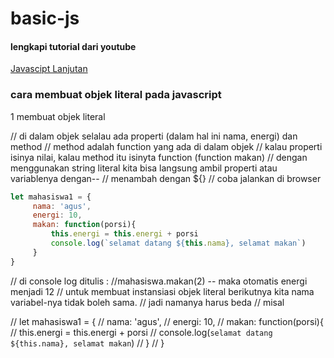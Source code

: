 # basic-js

#### lengkapi tutorial dari youtube
[Javascipt Lanjutan](https://www.youtube.com/watch?v=RwT41El778A&list=PLFIM0718LjIUGpY8wmE41W7rTJo_3Y46-&index=1)

  
### cara membuat objek literal pada javascript
1 membuat objek literal

// di dalam objek selalau ada properti (dalam hal ini nama, energi) dan method
// method adalah function yang ada di dalam objek
// kalau properti isinya nilai, kalau method itu isinyta function (function makan)
// dengan menggunakan string literal kita bisa langsung ambil properti atau variablenya dengan--
// menambah dengan ${}
// coba jalankan di browser

```Javascript
let mahasiswa1 = {
     nama: 'agus',
     energi: 10,
     makan: function(porsi){
         this.energi = this.energi + porsi
         console.log(`selamat datang ${this.nama}, selamat makan`)
     }
}
```

// di console log ditulis :
//mahasiswa.makan(2) -- maka otomatis energi menjadi 12
// untuk membuat instansiasi objek literal berikutnya kita nama variabel-nya tidak boleh sama.
// jadi namanya harus beda
// misal

// let mahasiswa1 = {
//     nama: 'agus',
//     energi: 10,
//     makan: function(porsi){
//         this.energi = this.energi + porsi
//         console.log(`selamat datang ${this.nama}, selamat makan`)
//     }
// }

